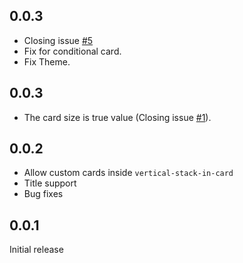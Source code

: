 ## 0.0.3
- Closing issue [#5](https://github.com/custom-cards/vertical-stack-in-card/issues/5)
- Fix for conditional card.
- Fix Theme.
 
## 0.0.3
- The card size is true value
 (Closing issue [#1](https://github.com/custom-cards/vertical-stack-in-card/issues/1)).

## 0.0.2
- Allow custom cards inside `vertical-stack-in-card`
- Title support
- Bug fixes

## 0.0.1
Initial release
